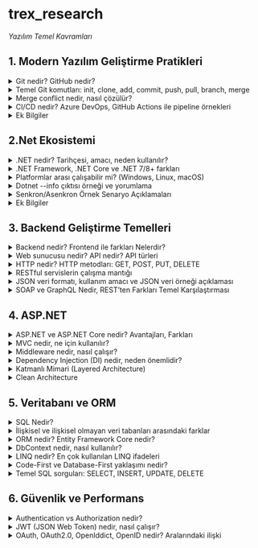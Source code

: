 # trex_research

  *Yazılım Temel Kavramları*


## 1. Modern Yazılım Geliştirme Pratikleri

<details>

<summary>Git nedir? GitHub nedir?</summary>

> Git nedir?

* Git, versiyon kontrol sistemidir.

* Yazılım projelerinde yapılan değişiklikleri kaydetmek, takip etmek ve gerektiğinde eski sürümlere dönebilmek için kullanılır.

* Tek kişi de kullanabilir ama özellikle ekip çalışmalarında çok faydalıdır.

* Bir nevi “projenin zaman makinesi” gibidir. Kodun hangi aşamalardan geçtiğini, kim ne değiştirdiğini görebilirsin.

#### Örneğin:
Bir dosyada değişiklik yaptığında Git bu değişiklikleri kaydeder. Daha sonra bu değişiklikleri “commit” adı verilen paketler halinde saklarsın. İstediğinde eski commitlere geri dönebilirsin.

> GitHub nedir?

* GitHub, Git ile yönetilen projeleri internette barındırmaya yarayan bir platformdur.

* Git’i kendi bilgisayarında kullanabilirsin, ama projeni başkalarıyla paylaşmak ya da ortak geliştirmek istediğinde GitHub devreye girer.

* GitHub sayesinde kodunu uzaktan yedekleyebilir, ekip arkadaşlarınla paylaşabilir, açık kaynak projelere katkı yapabilirsin.

* Ayrıca GitHub, Git’e ek olarak hata takip sistemi, proje yönetim araçları, wiki gibi ek özellikler sunar.

#### Özet:

* Git: Kodunun versiyonlarını yönetmeni sağlayan araç.

* GitHub: Git ile oluşturduğun projeleri paylaşabileceğin, işbirliği yapabileceğin çevrim içi platform. 

</details>


<details>

<summary>Temel Git komutları: init, clone, add, commit, push, pull, branch, merge</summary>


> Git İnit Nedir:

* Git komutlarından biridir klasörleri Git deposuna dönüştürmek için kullanılır

#### Örneğin:
Bir uygulama klasörü oluşturdun.Bu klasör şuan normal bir klasör.Bu klasörü Git ile takip etmek için GİT İNİT komutu çalıştırdın.Bu klasör artık GİT Deposu haline geldi


> Git Clone Nedir:

* Git Clone bir projeye sıfırdan başlamak yerine var olan bir projeyi geçmişiyle birlikte elinde olmasını sağlar.

#### Örneğin:
Arkadaşının GitHub´daki projesi ´´LogIn Ekranı Sistemi´´ olsun. Sen Git Clone kullandığında bu proje tamamen senin bilgisayarına kopyalanır. Dosyalar,projenin geçmişi de sana gelir. Bu proje artık senin bilgisayarında da bir GİT deposudur. Sende değişiklik yapıp GitHub´a geri gönderebilirsin.


> Git Add Nedir:

* Git’te bir değişikliği “staging area”ya eklemek için kullanılan komuttur. Git, dosyalardaki değişiklikleri doğrudan kaydetmez. Önce hangi değişiklikleri commit yapacağını belirtmek gerekir.

#### Örneğin:
Projene ´´notlar.txt´´ adında bir proje ekledin bu dosya üzerine birkaç satır yazı yazdın Git Add komutunu kullanarak Git’e “Bu dosyayı takip et ve sonraki commit’e ekle” demiş oluyorsun.


> Git Commit Nedir:

* Git Commit, proje gelişimini adım adım kaydeden,geçmişi kaydeden bir komuttur.

#### Örneğin:
Bir proje dosyası içinde ´´anasayfa.html´´ dosyasını oluşturdun ve içine bazı bilgilerde ekledin önce Git Add komutu ile bu projeyi takip listesine ekledin, ardından Git Commit komuuutunu kullandığında, bu değişiklik artık Git deposuna kalıcı olarak kaydedilmiş olur 

  
> Git Push Nedir:

* Git push, kendi bilgisayarında yaptığın Commitleri başkalarının da görebileceği merkezi bir depoya aktarma işlemidir. Genellikle bu merkezi depo GitHub, GitLab veya Bitbucket gibi platformlarda bulunur.

#### Örneğin:
Bilgisayarda Main, Develop, Admin-Panel gibi dallar var hepsini Git İnit deposuna göndermeni ve herkesin görmesini sağlıyor


> Git Pull Nedir:

*Başka bir depodaki Git Hub çalışmalarını kendi çalışma alanına çeken bir komuttur.

#### Örneğin:
Aynı projeyi yapan iki kullanıcı den biri projede bir değişiklik yaptı ve başka bir depoya gönderdi diğer kullanıcının şuan bu projesi güncel değil Git Pull yapıp diğer depodaki güncel kodları kendi kodlarıyla birleştirerek Git Pull yapmış oldu.


> Git Branch Nedir:

* Bir projenin ana hattından ayrılarak bağımsız bir geliştirme alanı açmanı sağlar.Böylece yeni özellikler ekleyebilir, hata düzeltebilir veya denemeler yapabilirsin.

#### Örneğin:
İki kullanıcıdan biri Admin-Panel de diğeri Kullanıcı-Profili dalında çalışıyor ikiside çalışmayı bitirince Main dalında birleştirerek Git Branch yaptılar.


> Git Merge Nedir:
Bir branch de yapılan değişikleri alıp başka branch´le birleştiren komuttur.

#### Örneğin:
Bir kullanıcı e-ticaret projesinde çalışıyor kullanıcı Arama-Fonksiyonu dalında bir arama özelliği geliştirdi önce kendi dalında tüm testleri yaptı, her şeyin düzgün çalıştığını emin oldu artık bu özelliğin tüm projeye eklenmesi gerekiyor Git Merge ile Arama-Fonksiyonu dalını main ile birleştirdi.: Artık ana dalda kullanıcılar ürün araması yapabilir, kullanıcının geliştirdiğin değişiklikler tüm ekip için kullanılabilir hale gelir.

</details>

<details>

<summary>Merge conflict nedir, nasıl çözülür?</summary>


Merge conflict, Git üzerinde çalışırken iki farklı dalda yapılan değişikliklerin aynı dosya veya aynı satır üzerinde çakışması durumunda ortaya çıkan bir durumdur. Git, hangi değişikliğin geçerli olduğunu otomatik olarak belirleyemediği için kullanıcı müdahalesi gerekir.
Bu çatışmayı çözmek için öncelikle Git’in işaretlediği çatışan dosyalar belirlenir ve açılarak hangi değişikliğin korunacağına karar verilir. Kullanıcı, gerekli düzenlemeleri yapar ve dosyaları kaydeder. Böylece çatışma giderilmiş olur ve dallar sorunsuz bir şekilde birleştirilebilir.
Özetle, merge conflict bir “karar gerektiren çakışma”dır ve çözümü, hangi değişikliğin geçerli olacağına manuel olarak karar verip düzenleme yapmaktır.

</details>

<details>

<summary>CI/CD nedir? Azure DevOps, GitHub Actions ile pipeline örnekleri</summary>


> CI/CD NEDİR:


CI/CD, yazılımın geliştirilmesinden test edilmesine, dağıtılmasına ve izlenmesine kadar tüm süreci otomatikleştirerek hızlı, güvenli ve sürekli güncel bir geliştirme ortamı sağlar. Unit test, otomatik build, deployment ve monitoring gibi kavramlarla birlikte modern yazılım geliştirme süreçlerinin temelini oluşturur.

CI (Continuous Integration – Sürekli Entegrasyon): Geliştiriciler kodlarını sık sık ortak bir depoya gönderir. Her değişiklik otomatik olarak derlenir ve test edilir. Böylece hatalar erken fark edilir, kod tabanı tutarlı kalır ve ekip içinde entegrasyon sorunları minimize edilir.

CD (Continuous Delivery / Continuous Deployment – Sürekli Teslim / Dağıtım): Kodun testlerden geçtikten sonra üretim veya test ortamına otomatik olarak taşınmasıdır. Continuous Delivery’de canlıya geçiş genellikle manuel onay gerektirirken, Continuous Deployment tamamen otomatik olarak kodu canlıya çıkarır.


> Azure DevOps Pipeline Örneği

#### Trigger (Tetikleme):

* Geliştirici main veya develop dalına kod gönderir.

* Azure DevOps pipeline otomatik olarak tetiklenir.

#### Build (Derleme):

* Web uygulaması derlenir, gerekli paketler yüklenir.

* Backend servisleri derlenir ve bağımlılıklar kontrol edilir.

* Derleme sırasında oluşan hatalar hemen ekibe bildirilir.

#### Test (Otomatik Testler):

* Unit testler çalıştırılır: Her bir fonksiyon ve modülün beklenen şekilde çalıştığı kontrol edilir.

* Integration testler çalıştırılır: Web uygulaması ile backend servisleri arasında veri akışı ve API çağrıları test edilir.

* Testlerde bir hata bulunursa pipeline durur ve hata detayları ekibe bildirilir.

#### Deploy (Dağıtım):

* Testler başarılı ise uygulama staging ortamına deploy edilir.

* Staging ortamında manuel test veya kullanıcı kabul testleri yapılabilir.

* Gerektiğinde pipeline, production ortamına deploy için onay adımı ekler.

#### Feedback ve Monitoring:

* Pipeline tamamlandığında ekibe bildirim gönderilir (e-posta veya Slack).

* Uygulamanın logları ve performans verileri izlenir.

* Olası hatalar veya performans sorunları bir sonraki geliştirme döngüsüne aktarılır.

Bu sayede ekibin kodu her zaman güncel, hatasız ve güvenli bir ortamda çalışır durumda olur.


> GitHub Actions Pipeline Örneği

 Pipeline Açıklaması

- **Trigger:** Pipeline, `main` branch’ine yapılan her push veya pull request’te çalışır.  
- **Ortam:** GitHub, pipeline’ı `ubuntu-latest` üzerinde çalıştırır.  
- **Adımlar:**  
  1 . Kod repository’den çekilir.  
  2. Node.js ortamı kurulur.  
  3. Bağımlılıklar yüklenir.  
  4. Testler çalıştırılır.  
  5. Build işlemi yapılır.
  
> GitHub Actions Pipeline Örneği

Bu doküman, basit bir Node.js projesi için GitHub Actions pipeline (workflow) örneğini anlatır.  


```yaml
jobs:
  build-and-test:
    runs-on: ubuntu-latest
    steps:
      - name: Checkout code
        uses: actions/checkout@v3

      - name: Setup Node.js
        uses: actions/setup-node@v3
        with:
          node-version: '18'

      - name: Install dependencies
        run: npm install

      - name: Run tests
        run: npm test
```

 Ortak Özellikleri:
* Her iki pipeline da kodun otomatik olarak test edilmesini ve dağıtılmasını sağlar.

* Hatalar erken tespit edilir, düzeltmek kolaylaşır.

* Kod her zaman güncel, ekip hızlı ve güvenli bir şekilde çalışabilir.

* Build, test ve deploy adımları ardışık veya paralel olarak çalıştırılabilir.

* CI/CD süreçleri sayesinde manuel müdahale minimuma iner, hata olasılığı düşer.

</details>

<details>

<summary>Ek Bilgiler</summary>

> Software Development Life Cycle (SDLC)

##### 1. Planlama (Planning):

* Proje amaçlarının belirlenmesi

##### 2. Analiz (Requirement Analysis):

* Kullanıcı ihtiyaçlarının toplanması

##### 3. Tasarım (Design):

* Sistem mimarisi oluşturulur

##### 4. Geliştirme (Implementation / Development):

* Kodlama süreci başlar

##### 5. Test (Testing):

* Yazılım hatalarının bulunması ve düzeltilmesi

##### 6. Dağıtım (Deployment):

* Yazılım canlı ortama aktarılır

##### 7. Bakım (Maintenance):

* Yazılımın güncellenmesi

> SDLC Avantajları

* Geliştirme sürecine düzen getirir.

* Kaynak ve zaman yönetimini kolaylaştırır.

* Hataları erken aşamada yakalamayı sağlar.

* Yazılımın kalitesini artırır.

* Kullanıcı ihtiyaçlarına uygun yazılım geliştirilmesine yardımcı olur.


> Yazılım geliştirme sürecinin aşamaları (Planlama, analiz, geliştirme, test, dağıtım, bakım)

#### Yazılım geliştirme sürecinin aşamaları:

Planlama:
* Projenin kapsamı ve hedefleri belirlenir.
 ↓
 
Analiz:
* Kullanıcı ihtiyaçları ve gereksinimler toplanır.
 ↓

Geliştirme:
* Belirlenen tasarıma uygun şekilde kodlama yapılır.
 ↓

Test:
* Belirlenen tasarıma uygun şekilde kodlama yapılır.
 ↓

 Bakım:
* Yazılım canlı ortama aktarılır.
 ↓

 Dağıtım:  
* Hatalar düzeltilir ve iyileştirmeler yapılır.


> Agile/Scrum/Kanban metodolojileri

* Agile → Felsefe (çevik yaklaşım)

* Scrum → Agile’ın çerçevesi (Sprint’lerle yönetim)

* Kanban → Görselleştirme ve sürekli akış yöntem

</details>

## 2.Net Ekosistemi

<details>

<summary>.NET nedir? Tarihçesi, amacı, neden kullanılır?</summary>



> .Net Nedir:
.NET, program çalıştırmak için bir çalışma zamanı ortamıdır.

Normal derlenmiş programlama dillerinde, kod yazarsın ve derleyici kodunu CPU'nun çalıştırdığı makine koduna çevirir. Makine kodu, bellekte veri taşıma ve aritmetik işlemler yapma gibi bir dizi talimat listesidir.

Yani bir sürü özel donanım makinesi için kod derlemek yerine, sanal bir makineye (VM) kod derleyebilirsiniz. Sanal makine bir CPU gibi davranır, ama her yerde aynı olan bir CPU. VM, farklı donanımlar ve işletim sistemleri arasındaki farkları gizler, böylece derleyicinizin sadece tek bir program oluşturması gerekir.

Bu "bir kere derle, her yerde çalıştır" davranışına ek olarak, .NET gibi sanal makineler başka bir sürü özellik de sunar: otomatik bellek yönetimi, güvenlik, sınır kontrolü, vb. Yani tek bir derlemeyle daha fazla platformu desteklemekle kalmazsınız, aynı zamanda bazı problemler VM tarafından zaten "çözüldüğü" için geliştirme de daha kolay olabilir ve bu çözümleri elde etmek için özel bir şey yapmanız gerekmez.

Derleyicisi .NET IL'ye derlenen bir dilde yazılım yazarak .NET'i kullanabilirsiniz: C#, VB.NET, F# ve bir avuç küçük dil ve dil portu bunu yapar.

> .Net Tarihçesi:

.NET framework'ün ilk beta sürümleri 2000'lerin sonlarında yayınlandı ve 13 Şubat 2002'de ilk sürüm olan . NET 1.0 yayınlandı. Temel özelliği CLR'ydi ve web uygulamalarının nesne yönelimli geliştirilmesini destekliyordu.

> .Net Amacı:

.NET, birçok uygulama türü oluşturmaya yönelik ücretsiz, platformlar arası bir açık kaynak geliştirici platformu. Birden çok dilde yazılmış programları çalıştırabilir, en popüler olan C#. birçokyüksek ölçekli uygulama tarafından üretimde kullanılan yüksek performanslı çalışma zamanına dayanır.

> .Net Neden Kullanılır:

.NET yazılım geliştirmede daha kararlı, etkin ve performansı yüksek sistemlerin oluşturulmasında kullanılmaktadır.
</details>


<details>

<summary>.NET Framework, .NET Core ve .NET 7/8+ farkları</summary>


| **Kriter**              | **.NET Framework**                                                    | **.NET Core**                                                            | **.NET 5/6/7/8+ (Güncel .NET)**                                                               |
| ----------------------- | --------------------------------------------------------------------- | ------------------------------------------------------------------------ | --------------------------------------------------------------------------------------------- |
| **Çıkış Yılı**          | 2002 – Microsoft’un ilk geliştirme platformu                          | 2016 – Daha modern ve açık kaynak olarak çıktı                           | 2020’den itibaren, Framework ve Core birleşerek tek çatı altında toplandı                     |
| **Platform Desteği**    | Sadece **Windows** üzerinde çalışır                                   | **Cross-platform**: Windows, Linux, macOS                                | **Tam cross-platform**: Windows, Linux, macOS + Mobil (Android/iOS), Bulut, IoT               |
| **Kaynak Yapısı**       | Kapalı kaynak (bazı kısımlar sonradan açıldı)                         | Tamamen **açık kaynak**                                                  | **Açık kaynak** ve topluluk katkısına açık                                                    |
| **Performans**          | Orta seviyede, eski teknolojiye dayalı                                | Yüksek performanslı, özellikle web ve bulut uygulamalarında              | En yüksek performans – sürekli iyileştirmeler (ör. .NET 7/8 ile %30-40 performans artışı)     |
| **Destek Durumu**       | Yeni geliştirme yok, sadece güvenlik yamaları                         | 3.1 sürümü ile birlikte desteği sona erdi                                | Aktif olarak geliştiriliyor; LTS (uzun süreli) ve STS (kısa süreli) sürümlerle düzenli destek |
| **Kullanım Alanı**      | Eski kurumsal Windows uygulamaları (WinForms, WPF, ASP.NET Web Forms) | Web, bulut, konsol uygulamaları, sınırlı mobil desteği (Xamarin ayrıydı) | Web, mobil (.NET MAUI), masaüstü, oyun (Unity), IoT, bulut – çok yönlü ekosistem              |
| **Mobil Desteği**       | Yok                                                                   | Xamarin ile ayrı bir çözüm kullanılır                                    | Doğrudan **.NET MAUI** ile destek (tek kod tabanı → Android, iOS, Windows, macOS)             |
| **Gelecek Perspektifi** | Yavaş yavaş terk ediliyor; yeni projeler için önerilmiyor             | Geçiş teknolojisi olarak görevini tamamladı                              | Microsoft’un gelecekteki ana geliştirme platformu                                             |


* .NET Framework → Eski, Windows’a bağlı, artık sadece bakımda.

* .NET Core → Modernleşme adımı, açık kaynak, cross-platform, ama artık geliştirilmiyor.

* .NET 5/6/7/8+ → Geleceğin yolu, tek çatı, cross-platform, açık kaynak, mobil + bulut + IoT desteğiyle en güçlü sürüm.

</details>

<details>

<summary>Platformlar arası çalışabilir mi? (Windows, Linux, macOS)</summary>

* .NET Framework yalnızca Windows üzerinde çalışır.

* .NET Core ve .NET 5/6/7/8+ ise platformlar arası çalışabilir ve modern uygulama geliştirme için uygundur.
</details>

<details>

<summary>Dotnet --info çıktısı örneği ve yorumlama</summary>

> Dotnet --info Yorumlaması
#### SDK (Software Development Kit)

* Version: 8.0.100 → Kurulu SDK sürümü, yani bu sürümle projeler geliştirebilirsiniz.

* Commit → SDK’nın derleme kodu, genellikle hata ayıklama ve destek için önemlidir.

#### Runtime Environment (Çalışma Ortamı)

* OS Name ve OS Version → İşletim sistemi bilgisi.

* RID (Runtime Identifier) → Hedef platform bilgisi (win10-x64 → 64 bit Windows 10).

* Base Path → SDK’nın kurulu olduğu dizin.

#### Host

* .NET çalıştırıcısının sürümü, genellikle destek ve uyumluluk kontrolü için kullanılır.

#### .NET SDKs installed

* Bilgisayarda yüklü olan tüm SDK sürümlerini gösterir.

* Örnekte hem 6.0 hem de 8.0 SDK’sı yüklü.

#### .NET runtimes installed

* Çalıştırılabilir .NET sürümlerini listeler.

* Örnekte hem 6.0 hem 8.0 runtime var, yani bu sürümlerde geliştirilmiş uygulamalar çalıştırılabilir.

#### .NET workloads installed

* Ek yüklemeler veya özel çalışma setleri (örn. MAUI, Blazor) yüklüyse burada listelenir.

> Dotnet --info Örneği
```yaml
.NET SDK (reflecting any global.json):
 Version:   8.0.100
 Commit:    abcdef1234

Runtime Environment:
 OS Name:     Windows
 OS Version:  10.0.22621
 OS Platform: Windows
 RID:         win10-x64
 Base Path:   C:\Program Files\dotnet\sdk\8.0.100\

Host (useful for support):
  Version: 8.0.0
  Commit:  12345abcde

.NET SDKs installed:
  6.0.414 [C:\Program Files\dotnet\sdk]
  8.0.100 [C:\Program Files\dotnet\sdk]

.NET runtimes installed:
  Microsoft.NETCore.App 6.0.21 [C:\Program Files\dotnet\shared\Microsoft.NETCore.App]
  Microsoft.NETCore.App 8.0.0 [C:\Program Files\dotnet\shared\Microsoft.NETCore.App]

.NET workloads installed:
  maui
```
</details>

<details>

<summary>Senkron/Asenkron Örnek Senaryo Açıklamaları</summary>

>Senkron Nasıl Programlanır
* Senkron programlama, işlemlerin ardışık ve sırayla gerçekleştiği bir yöntemdir. Yani bir işlem tamamlanmadan bir sonraki işleme geçilemez. Bu yaklaşım, kodun okunmasını ve anlaşılmasını kolaylaştırır. Ancak uzun süren işlemler, programın diğer bölümlerinin çalışmasını engeller ve kullanıcı beklemek zorunda kalır.
> Senkron Nedir
* Senkron, yazılım ve bilgisayar bilimlerinde, işlemlerin ardışık ve sırayla gerçekleştiği bir çalışma şeklidir. Yani bir işlem tamamlanmadan bir sonraki işleme geçilmez. Her adım bir öncekinin bitmesini bekler. Bu yaklaşım, özellikle basit ve küçük ölçekli işlemlerde anlaşılması ve uygulanması kolaydır.

> Senkron Örneği

```yaml
// Senkron örnek
string rapor = RaporOlustur();  // Bu işlem tamamlanana kadar beklenir
Console.WriteLine(rapor);       // Rapor hazır olduğunda ekrana yazdırılır
```
> Asenkron Nasıl Programlanır
Asenkron programlama ise işlemlerin arka planda yürütülebildiği ve programın diğer işlemleri beklemeden devam edebildiği bir yöntemdir. Bu sayede uzun süren işlemler ana akışı bloke etmez ve kullanıcı başka işler yapabilir. Modern web, mobil ve bulut uygulamalarında performans ve kullanıcı deneyimi açısından çok önemlidir.
> Asenkron Nedir
* Asenkron işlem, bir işlemin tamamlanmasını beklemeden başka işlemlere devam edilebildiği çalışma şeklidir. Yani bir işlem arka planda yürürken program veya kullanıcı başka işlerle meşgul olabilir. Modern yazılım geliştirmede, özellikle web, mobil ve bulut uygulamalarında performans ve kullanıcı deneyimi açısından sık kullanılır.

> Asenkron Örneği
```yaml
// Asenkron örnek
async Task<string> RaporOlusturAsync()
{
    await Task.Delay(5000); // 5 saniye süren rapor oluşturma simülasyonu
    return "Rapor hazır!";
}

async Task MainAsync()
{
    Task<string> raporTask = RaporOlusturAsync();
    Console.WriteLine("Kullanıcı başka işlemler yapabilir...");
    string rapor = await raporTask;
    Console.WriteLine(rapor); // Rapor tamamlandığında yazdırılır
}

```
Senkron/Asenkron Örnek Senaryo Tablosu
| **Kriter**             | **Senkron Programlama**                                   | **Asenkron Programlama**                                                  |
| ---------------------- | --------------------------------------------------------- | ------------------------------------------------------------------------- |
| **İşlem Sırası**       | İşlemler ardışık yürütülür, her adım bir öncekini bekler. | İşlemler arka planda yürüyebilir, bekleme zorunlu değildir.               |
| **Bekleme Durumu**     | Uzun süren işlemler programı bloke eder.                  | Uzun süren işlemler arka planda devam eder, program çalışmaya devam eder. |
| **Kod Yapısı**         | Daha basit ve anlaşılırdır.                               | Daha karmaşıktır; async/await, Task vb. yapılar gerekir.                  |
| **Performans**         | Uzun işlemlerde düşük performans gösterebilir.            | Kaynaklar daha verimli kullanılır, performans yüksektir.                  |
| **Kullanıcı Deneyimi** | Kullanıcı beklemek zorundadır.                            | Kullanıcı beklemeden uygulamayı kullanmaya devam edebilir.                |
| **Kullanım Alanı**     | Küçük ve basit uygulamalar için uygundur.                 | Modern web, mobil ve bulut tabanlı uygulamalar için idealdir.             |


</details>

<details>

<summary>Ek Bilgiler</summary>

> arrow function (=>) ifadesinin C#’taki yeri

C# dilinde => ifadesi, yani lambda operatörü, hem lambda ifadeleri hem de expression-bodied üyeler için kullanılan modern bir sözdizimidir. Lambda ifadelerinde parametrelerle gövdeyi ayırır ve anonim fonksiyonların kısa bir şekilde yazılmasını sağlar; bu yapı özellikle LINQ sorgularında ve koleksiyon işlemlerinde yaygın olarak tercih edilir. Expression-bodied üyelerde ise metotlar veya property’ler tek satırda tanımlanabilir, böylece kod daha okunabilir ve sade hale gelir. Bu özellikler sayesinde =>, C#’ta fonksiyonel programlama yaklaşımını destekleyen ve geliştiricilere daha temiz bir yazım tarzı sunan önemli bir araçtır.
### Async, Await, Task, ConfigureAwait gibi anahtar kavramlar

* async → Bir metodu asenkron hale getirir, içinde await kullanılabilir.

* await → Asenkron işlemi bekler, akışı bloke etmeden devam eder.

* Task → Asenkron işlemleri temsil eder (Task değer döndürmez, Task<T> döndürür).

* ConfigureAwait → İşlem sonrası hangi bağlamda (UI thread, başka thread) devam edileceğini belirler.
</details>

## 3. Backend Geliştirme Temelleri
<details>
<summary>Backend nedir? Frontend ile farkları Nelerdir?</summary>
  
> Backend Nedir
Backend, bir yazılım veya uygulamanın arka planda çalışan kısmıdır. Kullanıcıların doğrudan görmediği, ancak uygulamanın çalışması için gerekli olan iş mantığı, veri işleme ve veri tabanı iletişimi gibi süreçleri yönetir.

* Kullanıcıdan gelen talepleri alır, işler ve gerekli sonuçları döndürür.

* Veritabanı, sunucu, API ve iş kuralları genellikle backend tarafında bulunur.

* Java, C#, Python, PHP, Node.js gibi teknolojilerle geliştirilir.

* Güvenlik, performans, verilerin doğru işlenmesi ve saklanması backend’in sorumluluğundadır.
> Fronted İle Farkları

Frontend, kullanıcıya görünen ve etkileşim sağlanan kısmı; backend ise arka planda veriyi işleyen ve uygulamanın mantığını yöneten kısmıdır.

* Frontend, uygulamanın “görünür yüzüdür” ve kullanıcı ile etkileşim sağlar.

* Backend, uygulamanın “motorudur”, veriyi işler ve iş kurallarını uygular.
 
 </details>
 
<details>

<summary>Web sunucusu nedir? API nedir? API türleri</summary>   

 

> Web sunucusu nedir?

#### Web sunucusu, internet üzerinden gelen istekleri (request) alan ve yanıt (response) döndüren bir yazılım veya sistemdir.

* Kullanıcı tarayıcısı bir web sitesine erişmek istediğinde, bu istek web sunucusuna gider.

* Web sunucusu, ilgili dosyaları veya verileri işleyip tarayıcıya gönderir.

* HTML, CSS, JavaScript dosyaları veya API yanıtları sunucudan gönderilebilir.

* Popüler web sunucuları: Apache, Nginx, Microsoft IIS.


> API Nedir?
#### API (Application Programming Interface), farklı yazılım uygulamalarının birbirleriyle iletişim kurmasını sağlayan arayüzdür.

* API, bir uygulamanın sunduğu işlevleri veya verileri diğer uygulamaların kullanabilmesini sağlar.

* Web API’leri genellikle HTTP protokolü üzerinden çalışır ve JSON veya XML formatında veri alışverişi yapar.

* Örnek: Bir hava durumu uygulaması, bir hava durumu servisinin API’si üzerinden güncel verileri alır.

* API, kullanıcıya doğrudan görünmez, ancak uygulamaların arka planda sorunsuz çalışmasını sağlar.


> API Türleri Nelerdir?
#### API (Application Programming Interface), farklı yazılım uygulamalarının birbirleriyle iletişim kurmasını sağlayan arayüzdür.

* API, bir uygulamanın sunduğu işlevleri veya verileri diğer uygulamaların kullanabilmesini sağlar.

* Web API’leri genellikle HTTP protokolü üzerinden çalışır ve JSON veya XML formatında veri alışverişi yapar.

* Örnek: Bir hava durumu uygulaması, bir hava durumu servisinin API’si üzerinden güncel verileri alır.

* API, kullanıcıya doğrudan görünmez, ancak uygulamaların arka planda sorunsuz çalışmasını sağlar.

</details>


<details>

<summary>HTTP nedir? HTTP metodları: GET, POST, PUT, DELETE</summary>

> HTTP Nedir?

#### HTTP (HyperText Transfer Protocol), web üzerinde veri alışverişi için kullanılan bir iletişim protokolüdür.

* Tarayıcı ile web sunucusu arasında istek (request) ve yanıt (response) mekanizmasını sağlar.

* Web sayfaları, API verileri veya dosya transferleri HTTP üzerinden gerçekleşir.

* Örnek: Tarayıcıda bir web sitesine girdiğinizde, tarayıcı HTTP isteği gönderir; sunucu ise sayfanın HTML, CSS ve JavaScript dosyalarını HTTP yanıtı olarak döner.

* Güvenli versiyonu HTTPS (HTTP Secure) olarak adlandırılır ve verileri şifreleyerek iletir.

> HTTP Metodları

#### Get:
* Sunucudan veri istemek için kullanılır.

* Veri üzerinde değişiklik yapmaz, sadece bilgi alır.
#### Örnek:
* Tarayıcıda bir web sitesine girmek → sunucudan HTML sayfası almak.

```yml
GET https://api.example.com/kullanicilar

```

#### Post:
* Sunucuya yeni veri eklemek için kullanılır.

* Genellikle form gönderimlerinde veya veri oluştururken kullanılır.
#### Örnek:

* Yeni kullanıcı eklemek:
```nginx
POST https://api.example.com/kullanicilar
Body: { "isim": "Ahmet", "yas": 25 }
```

#### Put:
* Sunucudaki var olan veriyi güncellemek için kullanılır.

* Genellikle tüm veri kaydı değiştirilir.
#### Örnek:
* Kullanıcının adını güncellemek:

```yml
PUT https://api.example.com/kullanicilar/1
Body: { "isim": "Ahmet", "yas": 25 }
```

#### Delete:
* Sunucudaki bir veriyi silmek için kullanılır.
#### Örnek:
* Kullanıcıyı silmek:
```yml
DELETE https://api.example.com/kullanicilar/1
```
</details>
 
<details>

<summary>RESTful servislerin çalışma mantığı</summary>

* RESTful servislerin çalışma mantığı, kaynaklara (örneğin kullanıcı veya ürün) URL üzerinden ulaşmak ve bu kaynaklar üzerinde işlem yapmak için HTTP metodlarını kullanmaya dayanır.Her istek bağımsızdır (stateless), yani sunucu önceki isteği hatırlamaz. Veriler genellikle JSON formatında gidip gelir. Böylece sistem hem basit hem de farklı uygulamalar tarafından kolayca kullanılabilir.

</details>
<details>

<summary>JSON veri formatı, kullanım amacı ve JSON veri örneği açıklaması </summary>

> JSON Veri Formatı 

JSON, verileri anahtar–değer (key–value) çiftleri halinde saklayan hafif bir veri formatıdır. Veriler süslü parantez { } içinde tutulur, anahtarlar her zaman çift tırnak " " içinde yazılır. Değerler ise sayı, metin, true/false, null, liste veya başka bir nesne olabilir.

> JSON Kullanım Amacı

* Sunucu ile istemci arasında veri alışverişi yapmak (API’lerde veri transferi).

* Yapılandırılmış bilgileri dosya halinde saklamak (konfigürasyon, ayarlar).

* Farklı platformlar ve programlama dilleri arasında uyum sağlamak.

* İnsanlar tarafından okunabilir ve bilgisayarlar tarafından kolay işlenebilir olmak.

* Hafif yapısı sayesinde ağ üzerinden hızlı veri taşımak ve performansı artırmak.

* Gerçek zamanlı uygulamalarda veri iletimini kolaylaştırmak (chat uygulamaları, canlı bildirimler).

* Verilerin organize ve hiyerarşik şekilde saklanmasını sağlamak.

* Web servisleri ve mobil uygulamalar arasında standart bir veri formatı oluşturmak.

* Büyük veri ve bulut uygulamalarında veri paylaşımını basitleştirmek.

> JSON Veri Örneği 

```yml
{
  "id": 003,
  "name": "Adil",
  "email": "adill@example.com",
  "age": 91,
  "isActive": true,
  "roles": ["user", "admin"],
  "address": {
    "street": "  Yenibosna 85",
    "city": "İstanbul",
    "zip": "34000"
  }
}
```
</details>


<details>

<summary>SOAP ve GraphQL Nedir, REST’ten Farkları Temel Karşılaştırması</summary>

> SOAP ve GraphQL Nedir?

SOAP (Simple Object Access Protocol):
XML tabanlı bir web servis protokolüdür. Katı standartları vardır ve özellikle kurumsal, finansal veya güvenlik gerektiren sistemlerde kullanılır. Mesajlar XML ile paketlenir ve HTTP, SMTP gibi protokoller üzerinden iletilir.

GraphQL:
Facebook tarafından geliştirilen bir API sorgulama dilidir. İstemciye sadece ihtiyaç duyduğu veriyi aldırır ve tek bir endpoint üzerinden birden fazla kaynağa erişim sağlar. REST’in “çok endpoint ve fazla veri alma” sorununu çözer.

> REST İle Farkları (Tablo)

| Özellik             | REST                          | SOAP                                  | GraphQL                                   |
| ------------------- | ----------------------------- | ------------------------------------- | ----------------------------------------- |
| **Veri Formatı**    | JSON, XML (çoğunlukla JSON)   | XML                                   | JSON                                      |
| **Endpoint Yapısı** | Her kaynak için ayrı endpoint | Tek veya birden fazla                 | Genellikle tek endpoint                   |
| **Esneklik**        | Orta; sabit veri              | Düşük; katı standartlar               | Yüksek; istemci ihtiyacına göre veri alır |
| **Güvenlik**        | HTTPS                         | WS-Security gibi gelişmiş protokoller | HTTPS veya token tabanlı                  |
| **Kullanım Alanı**  | Web ve mobil uygulamalar      | Kurumsal, finans, büyük sistemler     | Modern API’ler, esnek veri sorgulamaları  |
| **Veri Alma Şekli** | Sabit endpoint veri yapısı    | Katı mesaj yapısı                     | Sorgu ile sadece gerekli veri çekilir     |
| **Veri Güncelleme** | GET, POST, PUT, PATCH, DELETE | Operasyonlar (RPC tarzı)              | Mutation ile yapılır                      |

> REST vs SOAP vs GraphQL temel karşılaştırması

* REST basitliğiyle öne çıkar ama bazen gereksiz veri döndürür.

* SOAP güvenlik ve standart bakımından güçlüdür fakat ağırdır.

* GraphQL esneklik sağlar, istemci tam olarak ihtiyacı kadar veri alır ama öğrenmesi REST’e göre daha zordur.
</details>

## 4. ASP.NET

<details>
<summary>ASP.NET ve ASP.NET Core nedir? Avantajları, Farkları</summary>

> ASP.NET Nedir:

ASP.NET, Microsoft’un geliştirdiği bir web geliştirme platformudur. Amacı, yalnızca statik sayfalar yerine, dinamik, kullanıcıyla etkileşimli ve veritabanı bağlantılı web siteleri oluşturmayı sağlamaktır.
Bu teknoloji .NET çatısı altında çalışır, yani genellikle C# diliyle kodlanır. Kullanıcı bir sayfa istediğinde ASP.NET, sunucu tarafında kodu çalıştırır, veritabanıyla iletişim kurar, gerekli hesaplamaları yapar ve tarayıcıya son haliyle HTML, CSS, JavaScript gönderir. Böylece kullanıcı, kişiye özel ve dinamik içerik görmüş olur.

> ASP.NET Core Nedir:

ASP.NET Core, Microsoft’un geliştirdiği, ASP.NET’in modern ve gelişmiş sürümüdür. Klasik ASP.NET yalnızca Windows üzerinde çalışırken, ASP.NET Core Windows, Linux ve macOS’ta çalışabilir. Ayrıca daha hafif, hızlı ve esnek olacak şekilde tasarlanmıştır.
Bu teknoloji ile hem dinamik web siteleri hem de API servisleri geliştirilebilir. Modüler yapısı sayesinde sadece ihtiyaç duyulan bileşenler projeye eklenir, bu da performansı artırır. Genellikle C# dili ile kullanılır ve bulut tabanlı uygulamalar için de oldukça uygundur.
Kısacası: ASP.NET Core, günümüzde web uygulamaları geliştirmek için kullanılan, platform bağımsız, açık kaynaklı ve yüksek performanslı Microsoft teknolojisidir.

> Avantajları:
* Platform her işletim sisteminde kullanabilir Win, MacOS, Linux

* Yüksek performanslıdır daha az yer kaplayan  ve hızlı bir yapıya sahiptir.

* Modülerdir sadece ihtiyaç duyulan bileşenler eklenir, gereksiz yük yoktur.

* Bulut uyumludur özellikle Azure gibi bulut servisleriyle sorunsuz çalışır.

* Güvenlidir kimlik doğrulama, yetkilendirme ve veri koruma için güçlü araçlar sunar.

* Modern geliştirme desteği vardır RESTful API, gRPC, SignalR gibi teknolojilerle uyumludur.

* Açık kaynaklıdır Topluluk katkısı vardır ve sürekli gelişmektedir.

* Sürekli güncellenir Microsoft tarafından aktif olarak desteklenir.
> Farkları:
* ASP.NET yalnızca Windows üzerinde çalışır, ASP.NET Core ise Windows, Linux ve macOS üzerinde çalışabilir.

* ASP.NET kapalı kaynaklıdır, ASP.NET Core açık kaynaklıdır.

* ASP.NET daha ağır bir yapıya sahiptir, ASP.NET Core daha hafif ve yüksek performanslıdır.

* ASP.NET’te yapı monolitiktir, ASP.NET Core ise modülerdir; sadece gerekli bileşenler eklenebilir.

* ASP.NET bulut için optimize edilmemiştir, ASP.NET Core bulut tabanlı uygulamalara uygundur.

* ASP.NET eski Web Forms ve MVC modellerine dayanır, ASP.NET Core modern yaklaşımları (MVC, Razor Pages, minimal API vb.) destekler.

* ASP.NET geliştirmesi büyük ölçüde durmuş durumdadır, ASP.NET Core ise aktif olarak güncellenmeye devam etmektedir.
</details>

<details>

<summary>MVC nedir, ne için kullanılır?</summary>

> MVC Nedir:

MVC, Yazılım Mühendisliği’nde önemli bir yere sahip architectural patterns (yazılım mimari desenleri)’ın bir parçasıdır. Model, View ve Controller kelimelerinin baş harflerinden oluşan MVC (Model-View-Controller), 1979 yılında Tygve Reeskaug tarafından oluşturulmuş ve yazılım gelişmede bir çok projede kullanılmıştır. Son dönemlerde Microsoft’un MVC desenini Asp.Net teknolojisi ile birleştirmesi ile popülaritesi daha da artmıştır.

> MVC Ne İçin Kullanılır

MVC projeleri daha düzenli, esnek ve yönetilebilir yapmak için kullanılır. 

* Kod düzeni sağlar uygulamayı 3 katmana ayırır (Model, View, Controller).

* Bakımı kolaylaştırır görünüm, iş mantığı ve veri birbirinden bağımsızdır.

* Takım çalışmasını kolaylaştırır frontend ve backend geliştiriciler ayrı katmanlarda çalışabilir.

* Yeniden kullanılabilirlik sağlar aynı Model veya iş mantığı başka projelerde de kullanılabilir.

* Test edilebilirliği artırır katmanlar ayrı olduğu için daha kolay test yapılır.

* Sürdürülebilirlik sağlar büyük ve uzun vadeli projelerde düzeni korur.
 
 </details>
 
<details>
 
<summary>Middleware nedir, nasıl çalışır?</summary>

> Middleware Nedir:

Middleware, yazılım dünyasında özellikle web uygulamaları ve frameworkler (ör. ASP.NET, Django, Express.js) içinde sıkça kullanılan bir kavramdır.

#### Örneğin:
```yml
// Basit bir middleware
function logger(req, res, next) {
  console.log(`İstek: ${req.method} ${req.url}`);
  next(); // bir sonraki middleware'e veya route'a geç
}

app.use(logger);
```

> Middleware Nasıl Çalışır:

* Kullanıcı istek gönderir bir URL çağrılır.

* İstek sunucuya ulaşmadan önce middleware zincirine girer.

* Her middleware:

  * Gelen isteği inceleyebilir.

  * İsteği değiştirebilir.

  * Yanıtı durdurabilir.

  * Veya bir sonrakine iletebilir (next() fonksiyonu ile).

* Sonunda istek asıl hedefe (controller/route) ulaşır.

* Yanıt oluşturulduktan sonra middleware zincirinden geri dönebilir.

#### Örneğin:
```yml
// 1. Middleware
function logger(req, res, next) {
  console.log("İstek alındı:", req.method, req.url);
  next(); // devam et
}

// 2. Middleware
function auth(req, res, next) {
  if (!req.headers.authorization) {
    return res.status(401).send("Yetkisiz!");
  }
  next(); // devam et
}

app.use(logger);
app.use(auth);

app.get("/", (req, res) => {
  res.send("Hoş geldin!");
});


  ```

> Startup.cs, Program.cs içindeki middleware sıralamasının açıklaması

ASP.NET Core’da middleware sıralaması, uygulamaya gelen isteğin hangi sırada işleneceğini belirler. İstek önce tanımlanan ilk middleware’den geçer ve sırasıyla diğerlerine aktarılır. Yanıt da ters yönde geri döner. Bu yüzden sıralama çok önemlidir.
Örneğin UseExceptionHandler en başta olmalıdır çünkü daha sonra çalışan herhangi bir middleware hata üretirse bu hatayı yakalayabilsin. UseHttpsRedirection erken çalışır çünkü gelen tüm isteklerin güvenli bağlantıya yönlendirilmesi gerekir. UseStaticFiles, routing’den önce çalışır çünkü aksi takdirde CSS, JS gibi dosyalar route gibi algılanabilir. UseRouting ile istek hangi controller ve action’a gidecekse belirlenir. Daha sonra UseAuthentication devreye girerek kullanıcının kimliği doğrulanır. Ardından UseAuthorization çalışarak doğrulanmış kullanıcının yetkili olup olmadığı kontrol edilir. En sonda ise UseEndpoints veya MapControllerRoute bulunur; bu da isteği gerçek endpoint’e yönlendirir ve yanıt üretir.

> Middleware sıralaması:

 ```yml

Request  → Middleware1 → Middleware2 → Middleware3 → Endpoint
Response ← Middleware1 ← Middleware2 ← Middleware3 ← Endpoint
 ```
</details>

<details>

<summary>Dependency Injection (DI) nedir, neden önemlidir?</summary>

> Dependency Injection DI Nedir:

Dependency Injection DI, yazılım geliştirmede bir sınıfın ihtiyaç duyduğu başka nesneleri veya hizmetleri kendisi yaratmak veya yönetmek yerine, bu bağımlılıkların dışarıdan sağlanması prensibine dayanan bir tasarım yöntemidir.


> Dependency Injection Neden Önemlidir:

Yazılım geliştirmede sınıfların birbirine sıkı sıkıya bağlı olması işleri zorlaştırır. DI sayesinde bu bağımlılıklar gevşetilir ve kod daha esnek hale gelir.

Önemli olmasının sebepleri:

Sınıflar birbirine bağımlı olmaz, daha kolay değiştirilip genişletilebilir.

Test edilebilirliği artırır gerçek nesne yerine sahte/mock nesneler kullanılabilir, birim testler kolaylaşır.

Bakımı kolaylaştırır bir bağımlılık değişirse diğer sınıflara dokunmadan güncelleme yapılabilir.

Yeniden kullanılabilirlik sağlar aynı sınıf farklı senaryolarda farklı bağımlılıklarla çalışabilir.

Sürdürülebilirlik sağlar büyük projelerde karmaşıklığı azaltır ve ekiplerin daha verimli çalışmasına yardımcı olur.

> Dependency Injection DI Kullanımı Örneneği:
 ```yml
// 1. Önce bir arayüz tanımlıyoruz
public interface INotificationService
{
    void Send(string message);
}

// 2. Email servisi
public class EmailNotification : INotificationService
{
    public void Send(string message)
    {
        Console.WriteLine("Email gönderildi: " + message);
    }
}

// 3. SMS servisi
public class SmsNotification : INotificationService
{
    public void Send(string message)
    {
        Console.WriteLine("SMS gönderildi: " + message);
    }
}

// 4. Bildirim yöneticisi (Dependency Injection burada devreye giriyor)
public class NotificationManager
{
    private readonly INotificationService _notificationService;

    // Bağımlılık dışarıdan enjekte ediliyor
    public NotificationManager(INotificationService notificationService)
    {
        _notificationService = notificationService;
    }

    public void Notify(string message)
    {
        _notificationService.Send(message);
    }
}

// 5. Kullanım
class Program
{
    static void Main(string[] args)
    {
        // Email servisini kullanmak istersek:
        var emailManager = new NotificationManager(new EmailNotification());
        emailManager.Notify("Hoş geldiniz!");

        // SMS servisini kullanmak istersek:
        var smsManager = new NotificationManager(new SmsNotification());
        smsManager.Notify("Şifreniz: 1234");
    }
}

```
</details>

<details>
<summary>Katmanlı Mimari (Layered Architecture)</summary>

> Presentation, Business, Data Access katmanları:

#### Presentation Layer (Sunum Katmanı)

  * Kullanıcıyla etkileşim kurmak
    
  * Kullanıcıdan veri alır ekrana çıktı verir.

  * İş kurallarını içermez sadece görselleştirme ve yönlendirme yapar.

#### Business Layer (İş Katmanı)

  * Uygulamanın iş mantığını bulundurması
   
  * İş kuralları ve algoritmalar burada uygulanır.

  * Sunum katmanından gelen talepleri işler.

  * Veri erişim katmanıyla iletişim kurar ama veritabanına doğrudan bağlanmaz.
    
#### Data Access Layer (Veri Erişim Katmanı)

  * Veritabanı ile uygulama arasında iletişim kurmak

  * Veritabanı sorgularını SQL, ORM, Repository içerir.

  * CRUD (Create, Read, Update, Delete) işlemlerini yapar.

  * Business Layer’a sadece işlenmiş veri nesneleri döner.

#### Repository Pattern:

 * Veritabanına erişimi soyutlar.

 * CRUD ekle, oku, güncelle, sil işlemlerini yapar.

 * İş katmanı veritabanı detaylarını bilmez sadece repository’den veri ister.


#### Service Pattern:

 * İş kurallarını içerir.

 * Doğrulama, hesaplama, kurallar burada uygulanır.

 * Sunum katmanı sadece service ile konuşur, repository ile doğrudan iletişime geçmez.

   
![1_vNZs7q1OgPc2yDaiGJpCwg](https://miro.medium.com/v2/resize:fit:786/format:webp/1*yRlhn__kn1enuvb6rja0gw.png)
</details>

<details>

<summary>Clean Architecture</summary>

> Domain, Application, Infrastructure, API katmanları:


#### Domain Layer (Alan Katmanı)

* Temel iş kurallarını ve mantığını içerir.

* Entity ve Value Object’ler burada bulunur.

* Domain servisleri iş akışlarını yönetir.

#### Application Layer (Uygulama Katmanı)

* İş kurallarını kullanarak uygulama mantığını yönetir.

* Use-case ve servisler burada yer alır.

* Domain katmanına bağımlıdır, iş akışını koordine eder.

#### Infrastructure Layer (Alt Yapı Katmanı)

* İş kurallarını kullanarak uygulama mantığını yönetir.

* Use-case ve servisler burada yer alır.

* Domain katmanına bağımlıdır, iş akışını koordine eder.

#### API Layer (Arayüz Katmanı)

* Kullanıcı ve diğer sistemlerle iletişim sağlar.

* Gelen istekleri Application katmanına yönlendirir.

* Yanıtları kullanıcıya veya dış sistemlere döndürür.

> Bağımlılıkların dışa akması ilkesi:

İç katmanlar (Domain, Application) dış katmanlara bağımlı olamaz.
Yani iş kuralları (Domain) veritabanını, API’yi veya dış servisleri bilmemelidir.
Tam tersi, dış katmanlar iç katmanlara bağımlıdır.


![1_vNZs7q1OgPc2yDaiGJpCwg](https://i.sstatic.net/DJm5T.png)
  
</details>

##  5. Veritabanı ve ORM

<details>
 <summary> SQL Nedir? </summary>

SQL (Structured Query Language), ilişkisel veritabanlarını yönetmek için kullanılan standart bir sorgu dilidir.
Verilerin tanımlanması, saklanması ve düzenlenmesi için geliştirilmiş olup, günümüzde birçok veritabanı sisteminde temel iletişim dili olarak kullanılır.
</details>

<details>

<summary>İlişkisel ve ilişkisel olmayan veri tabanları arasındaki farklar</summary>

##### 1.Genel Tanım

* İlişkisel veritabanları (RDBMS), verileri tablolar halinde saklar. Her tablo satır ve sütunlardan oluşur ve tablolar birbirine ilişkiler (örneğin “foreign key”) aracılığıyla bağlanır.

* İlişkisel olmayan veritabanları (NoSQL), verileri tablo yerine daha esnek yapılar içinde saklar. Bu yapı belge, anahtar-değer, sütun veya grafik olabilir.

##### 2. Veri Yapısı ve Şema

* RDBMS: Verilerin yapısı önceden tanımlanır. Her tablo belirli bir şemaya uymalıdır (örneğin “kullanıcı” tablosunda ad, soyad, e-posta sütunları varsa, her kayıt bu sütunlara sahip olmalıdır).

* NoSQL: Şema katı değildir. Aynı koleksiyonda (örneğin MongoDB’de “collection”) bulunan iki belge birbirinden farklı alanlara sahip olabilir.

##### 3. Esneklik

* RDBMS: Veri yapısı sabittir, değişiklik yapmak genellikle tabloyu yeniden tanımlamayı gerektirir.

* NoSQL: Yeni alanlar, farklı veri tipleri veya ek bilgiler kolayca eklenebilir. Bu durum özellikle sürekli değişen veya büyüyen projelerde avantaj sağlar.

##### 4. Ölçeklenebilirlik

* RDBMS: Genellikle dikey ölçeklenir. Yani daha fazla kapasite gerektiğinde, mevcut sunucuya daha güçlü donanım eklenir.

* NoSQL: Yatay ölçeklenir. Veriler farklı sunuculara dağıtılarak sistem genişletilir. Bu, büyük ölçekli uygulamalarda (örneğin sosyal medya, e-ticaret siteleri) tercih edilir.

##### 5. Tutarlılık ve Hız

* RDBMS: Verilerin her zaman tutarlı olmasını sağlar. “ACID” ilkeleri (Atomicity, Consistency, Isolation, Durability) geçerlidir. Bu yüzden finans, muhasebe, banka sistemleri gibi alanlarda kullanılır.

* NoSQL: Tutarlılık bazen “eventual consistency” (sonradan tutarlılık) olarak sağlanır. Yani sistem hızlı çalışır, ama veriler kısa bir süre tutarsız olabilir. Bu durum hızın önemli olduğu sistemlerde avantajdır.

##### 6. Sorgulama Dili

* RDBMS: Tüm işlemler SQL ile yapılır (SELECT, INSERT, UPDATE, DELETE).

* NoSQL: Genellikle her veritabanının kendine özel sorgulama yapısı vardır. Örneğin MongoDB’de JSON benzeri sorgular kullanılır, Redis’te komut tabanlı sorgular bulunur.

##### 7. Kullanım Alanları

* RDBMS: Güçlü veri bütünlüğü, karmaşık ilişkiler ve güvenilirlik gerektiren sistemlerde tercih edilir.

* NoSQL: Esneklik, hız ve yüksek ölçek gerektiren projelerde tercih edilir.

</details>

<details>

<summary>ORM nedir? Entity Framework Core nedir?</summary>

> ORM nedir?

ORM (Object Relational Mapping) yani Nesne-İlişkisel Eşleme, nesne tabanlı programlama dillerinde kullanılan sınıflar (class) ile ilişkisel veritabanlarındaki tablolar arasında otomatik bir bağlantı (eşleme) kuran bir tekniktir.
Bu teknik sayesinde, geliştiriciler SQL sorguları yazmadan, doğrudan programlama dili üzerinden nesnelerle veritabanı işlemleri (ekleme, silme, güncelleme, sorgulama vb.) yapabilirler.

> Entity Framwork Core Nedir?

Entity Framework Core (EF Core), Microsoft tarafından geliştirilmiş, .NET platformu için modern bir ORM (Object Relational Mapping) aracıdır. EF Core, geliştiricilerin SQL sorguları yazmadan, doğrudan C# sınıfları ve nesneleri üzerinden veritabanı işlemleri yapmalarını sağlar.
EF Core, platform bağımsız çalışır; Windows, Linux ve macOS üzerinde kullanılabilir. Ayrıca SQL Server, PostgreSQL, MySQL, SQLite, Oracle gibi birçok veritabanını destekler. LINQ (Language Integrated Query) sayesinde sorgular C# sözdizimiyle yazılabilir. Ayrıca migration (göç) sistemi ile veritabanı şeması kod üzerinden yönetilebilir. Önceki sürüm olan Entity Framework’e göre daha hafif, hızlı ve performanslıdır.

</details>

<details>

<summary>DbContext nedir, nasıl kullanılır?</summary>

> DbContext Nedir:

DbContext, Entity Framework’te veritabanı bağlantısını yöneten, veri sorgulama, ekleme, güncelleme ve silme (CRUD) işlemlerini gerçekleştiren bir sınıftır.
Yani senin yazdığın C# kodu ile veritabanı arasında iletişimi sağlar.

> Nasıl Kullanılır:
 
Bir DbContext sınıfı oluşturulur.Bu sınıfta veritabanı bağlantısı tanımlanır ve hangi tablolarla çalışılacağı belirlenir.Projede DbContext üzerinden veritabanına erişilir.

* DbContext sınıfı tanımlanır.

* Veritabanı bağlantısı eklenir.

* SaveChanges() metodu ile yapılan işlemler veritabanına kaydedilir.

</details>

<details>

<summary>LINQ nedir? En çok kullanılan LINQ ifadeleri</summary>

> LINQ Nedir?


LINQ, .NET platformunda veri üzerinde sorgulama ve manipülasyon işlemlerini kolaylaştıran bir teknolojidir. Geleneksel olarak veritabanı sorguları SQL ile yapılır, ancak LINQ ile aynı mantığı C# veya VB.NET kodu içinde kullanabilirsiniz. Yani SQL benzeri sorguları doğrudan programlama dili içinde yazabilirsiniz ve sadece veritabanları değil, listeler, diziler, koleksiyonlar, XML dosyaları ve hatta web servislerinden gelen veriler üzerinde de çalışabilir.

> En Çok Kullanılan LINQ İfadeleri

| Metot / İfade                           | Açıklama                                                       | Örnek                                                         |
| --------------------------------------- | -------------------------------------------------------------- | ------------------------------------------------------------- |
| **Where**                               | Filtreleme yapar, belirli bir koşulu sağlayan elemanları seçer | `list.Where(x => x.Age > 18)`                                 |
| **Select**                              | Belirli alanları veya değerleri seçer (projeksiyon)            | `list.Select(x => x.Name)`                                    |
| **OrderBy / OrderByDescending**         | Verileri artan veya azalan sırada sıralar                      | `list.OrderBy(x => x.Age)`                                    |
| **ThenBy / ThenByDescending**           | İkincil sıralama için kullanılır                               | `list.OrderBy(x => x.Age).ThenBy(x => x.Name)`                |
| **GroupBy**                             | Elemanları belirli bir kritere göre gruplar                    | `list.GroupBy(x => x.Department)`                             |
| **Join**                                | İki koleksiyonu belirli bir alan üzerinden birleştirir         | `list1.Join(list2, a => a.Id, b => b.Id, (a,b) => new {...})` |
| **Distinct**                            | Tekrarlayan elemanları kaldırır                                | `list.Select(x => x.Name).Distinct()`                         |
| **Any**                                 | Koşulu sağlayan en az bir eleman var mı?                       | `list.Any(x => x.Age > 30)`                                   |
| **All**                                 | Tüm elemanlar koşulu sağlıyor mu?                              | `list.All(x => x.Age > 18)`                                   |
| **Count / Sum / Min / Max / Average**   | Sayısal veya toplu işlemler yapar                              | `list.Count()`, `list.Sum(x => x.Salary)`                     |
| **First / FirstOrDefault**              | Koşulu sağlayan ilk elemanı getirir                            | `list.FirstOrDefault(x => x.Age > 18)`                        |
| **Last / LastOrDefault**                | Koşulu sağlayan son elemanı getirir                            | `list.LastOrDefault(x => x.Age > 18)`                         |
| **Take / Skip**                         | Belirli sayıda eleman alır veya atlar                          | `list.Skip(10).Take(5)`                                       |
| **Concat / Union / Intersect / Except** | Koleksiyonları birleştirme ve karşılaştırma                    | `list1.Concat(list2)`                                         |


> LINQ örnekleri ve karşılık gelen SQL açıklamaları

### LINQ Kodu
```sql
var result = employees
    .Where(e => e.Salary > 50000)        // Maaşı 50000’den fazla olanları seç
    .OrderByDescending(e => e.Salary)    // Maaşa göre azalan sırada sırala
    .GroupBy(e => e.Department)          // Departmana göre grupla
    .Select(g => new 
    { 
        Department = g.Key, 
        EmployeeCount = g.Count(), 
        MaxSalary = g.Max(e => e.Salary) 
    });

```
### SQL Karşılığı 
```sql
SELECT Department, COUNT(*) AS EmployeeCount, MAX(Salary) AS MaxSalary
FROM Employees
WHERE Salary > 5000
GROUP BY Department
ORDER BY MaxSalary DESC;

```

Açıklaması:

```Where``` → SQL’deki ```WHERE``` koşuluna karşılık gelir.

```OrderByDescending``` → SQL’de ```ORDER BY ... DESC```.

```GroupBy``` → SQL’de ```GROUP BY```.

```Select``` → SQL’de ```SELECT``` ile aynı mantık.

LINQ ile hem filtreleme hem sıralama hem de gruplama tek bir zincirleme ifadede yapılabiliyor.

</details>


<details>

<summary>Code-First ve Database-First yaklaşımı nedir?</summary>

> Code-First Yaklaşımı Nedir?
 
Code-First yaklaşımı, Entity Framework kullanırken önce C# kodları (sınıflar / modeller) yazılır, sonra bu kodlardan veritabanı oluşturulur yaklaşımıdır.Veritabanı tasarımını doğrudan kod üzerinden yaparsın; tablolar, kolonlar ve ilişkiler C# sınıflarıyla tanımlanır ve Entity Framework bu yapıyı kullanarak veritabanını otomatik oluşturur.

* Temel Özellikleri:

    * Başlangıç noktası koddur

    * Veritabanı değil, model sınıfları önceliklidir.

    * DbContext kullanılır

    * DbContext sınıfı, tabloların ve veritabanı bağlantısının yönetilmesini sağlar.

    * Migration ile veritabanı yönetimi

    * Kod değiştiğinde Add-Migration ve Update-Database komutlarıyla veritabanı güncellenir.


> Database-First Yaklaşımı Nedir?

Database-First yaklaşımı, Entity Framework kullanırken önce veritabanı tasarlanır, ardından bu veritabanına uygun C# sınıfları ve DbContext otomatik olarak oluşturulur yaklaşımıdır.Yani sen zaten var olan bir veritabanına sahipsin, Entity Framework bu veritabanını okuyarak senin yerinde model ve DbContext sınıflarını üretir.

 * Temel Özellikleri:

    * Başlangıç noktası veritabanıdır

    * Kod değil, mevcut tablolar ve ilişkiler önceliklidir.

    * Visual Studio veya EF komutları ile model oluşturulur

    * EF Designer veya Scaffold-DbContext komutu kullanılarak entity sınıfları ve DbContext üretilir.

    * Kod ve veritabanı senkronize olur

    * Veritabanında değişiklik olursa, kod yeniden oluşturularak güncelleni

 
> Code-First vs DB-First karşılaştırması (Tablo):

| Özellik                   | Code-First                                                                  | Database-First                                                        |
| ------------------------- | --------------------------------------------------------------------------- | --------------------------------------------------------------------- |
| **Başlangıç noktası**     | Kod (sınıflar / model)                                                      | Mevcut veritabanı                                                     |
| **Veritabanı oluşturma**  | Koddan migration ile oluşturulur                                            | Var olan veritabanı kullanılır                                        |
| **Kod yazma zorunluluğu** | Model sınıflarını yazmalısın                                                | Kod otomatik olarak üretilir                                          |
| **Değişiklik yönetimi**   | Migration ile kolayca yapılır                                               | Veritabanı değişirse kodu yeniden oluşturmak gerekir                  |
| **Esneklik**              | Yüksek, model tamamen kontrol sende                                         | Sınırlı, veritabanı yapısına bağlı                                    |
| **Kullanım amacı**        | Yeni projeler, domain odaklı tasarım                                        | Mevcut veya hazır veritabanları                                       |
| **Avantaj**               | Kod ve model tam kontrol altında, migration ile versiyon yönetimi kolay     | Hızlı başlangıç, model otomatik üretilir                              |
| **Dezavantaj**            | Mevcut veritabanıyla uyumsuzluk zorluğu, büyük veritabanlarında yönetim zor | Kod esnekliği sınırlı, veritabanı değişirse yeniden modelleme gerekir |

</details>

<details>

<summary>Temel SQL sorguları: SELECT, INSERT, UPDATE, DELETE</summary>

#### SELECT:

* Veritabanındaki verileri okumak ve görüntülemek için kullanılır.

```sql
SELECT sütun1, sütun2, ...
FROM tablo_adı
WHERE koşul;

```

#### INSERT:

* Veritabanına yeni kayıt eklemek için kullanılır.

```sql
INSERT INTO tablo_adı (sütun1, sütun2, ...)
VALUES (değer1, değer2, ...);
```

#### UPDATE:

* Var olan verileri değiştirmek için kullanılır.
  
```sql
UPDATE tablo_adı
SET sütun1 = değer1, sütun2 = değer2, ...
WHERE koşul;
```
#### DELETE:

* Veritabanından kayıt silmek için kullanılır.
  
```sql
DELETE FROM tablo_adı
WHERE koşul;
```
> 4 Temel SQL Sorgusuna Örnek 
#### SELECT:
```sql
SELECT * FROM Musteriler;
```
#### INSERT:
```sql
INSERT INTO Musteriler (MusteriID, Ad, Soyad, Sehir) VALUES (4, 'Ali', 'Çelik', 'Bursa');
```

#### UPDATE:
```sql
UPDATE Musteriler SET Sehir = 'İzmir' WHERE Ad = 'Ali' AND Soyad = 'Çelik';
```
#### DELETE:

```sql
DELETE FROM Musteriler WHERE Ad = 'Fatma' AND Soyad = 'Kaya';

```
</details>


##  6. Güvenlik ve Performans

<details>
<summary>Authentication vs Authorization nedir?</summary>

> Aurhentication Nedir?

Authentication (kimlik doğrulama), bir kullanıcının gerçekten iddia ettiği kişi olup olmadığını kanıtlama sürecidir.Bir sistem, kullanıcıya “sen kimsin?” diye sorar. Kullanıcı da bunu genellikle kullanıcı adı ve şifre ile kanıtlar. Eğer bilgiler doğruysa sistem o kişiyi tanır ve oturum açmasına izin verir.

> Örneğin:

Bir web sitesine giriş yaparken:

Kullanıcı adı → seni tanımlayan bilgi

Şifre → sadece senin bildiğin gizli bilgi

Sistem, şifrenin doğru olduğunu kontrol eder. Eğer doğruysa senin gerçekten o kullanıcı olduğuna inanır. Bu işlem authentication’dır.

> Authorization Nedir?

Authorization (yetkilendirme), bir kullanıcının hangi kaynaklara veya işlemlere erişim hakkı olduğunu belirleme sürecidir.Yani kullanıcı sisteme giriş yaptıktan ve kimliği doğrulandıktan sonra (authentication), sistem “Bu kişi ne yapabilir?” sorusunu cevaplar.


> Örneğin:

Bir web sitesine giriş yaptın (Authentication)

Yönetici paneline erişmek istiyorsun

Eğer kullanıcı adminse → erişim verilir

Eğer kullanıcı normal kullanıcıysa → erişim reddedilir


Authentication vs Authorization (Tablo)

 
| Özellik | Authentication                   | Authorization                          |
| ------- | -------------------------------- | -------------------------------------- |
| Amaç    | Kim olduğunu doğrulamak          | Ne yapabileceğini kontrol etmek        |
| Soru    | "Sen kimsin?"                    | "Bu kişi ne yapabilir?"                |
| Zaman   | Önce yapılır                     | Authentication’dan sonra yapılır       |
| Örnek   | Kullanıcı adı ve şifre ile giriş | Yönetici paneline erişim izni kontrolü |

</details>

<details>

<summary>JWT (JSON Web Token) nedir, nasıl çalışır?</summary>

> JWT (JSON Web Token) Nedir:

JWT (JSON Web Token), web uygulamalarında kullanıcı doğrulama ve yetkilendirme için kullanılan güvenli bir token formatıdır. Temel amacı, kullanıcı kimliğini ve yetkilerini taşınabilir ve güvenli bir şekilde istemci ile sunucu arasında paylaşmaktır.

> JWT (JSON Web Token) Nasıl Çalışır:

* Kullanıcı sisteme giriş yapar (kullanıcı adı ve şifre).

* Sunucu kimliği doğrular (authentication).

* Sunucu bir JWT oluşturur:

     * Header + Payload → base64 encode → Signature ile imzalanır.

* JWT kullanıcıya gönderilir (genellikle HTTP yanıtında veya cookie ile).

* Kullanıcı, sonraki istekte JWT’yi sunucuya gönderir (Authorization header veya cookie).

* Sunucu JWT’yi doğrular:

     * İmza doğru mu?

     * Token süresi dolmuş mu?

* Token geçerliyse, sunucu kullanıcının yetkilerini kontrol eder (authorization) ve isteği işler.


> JWT Yapısının Temel Bileşenleri:

1. Header (Başlık)

* Token tipi ve imzalama algoritmasını belirtir.

* Genellikle JSON formatındadır ve Base64 ile encode edilir.

Örnek:

```json
  "alg": "HS256",
  "typ": "JWT"
}

```

2. Payload (Yük / Body)

* Token içinde taşınacak bilgileri içerir.

* Kullanıcı bilgileri ve token süresi gibi bilgiler burada bulunur.

* JSON formatında yazılır ve Base64 ile encode edilir.

Örnek:
```json
{
  "sub": "1234567890",
  "name": "Ali",
  "role": "admin",
  "exp": 1700000000
}
```

3. Signature (İmza)


* Header ve Payload Base64 ile encode edildikten sonra gizli anahtar ile imzalanır.

* Bu sayede tokenın değiştirilip değiştirilmediği doğrulanabilir.

```java

HMACSHA256(
  base64UrlEncode(header) + "." + base64UrlEncode(payload),
  secret
)

```
 </details>

<details>

<summary>OAuth, OAuth2.0, OpenIddict, OpenID nedir? Aralarındaki ilişki </summary>

> OAuth Nedir?

OAuth, bir kullanıcının şifrelerini paylaşmadan, üçüncü taraf uygulamalara kendi hesap bilgilerine veya verilerine sınırlı ve güvenli erişim izni vermesini sağlayan bir yetkilendirme protokolüdür. Bu sayede kullanıcı, uygulamaya sadece gerekli izinleri verir ve gizli bilgileri (örneğin şifre) üçüncü tarafla paylaşmak zorunda kalmaz. OAuth özellikle web ve mobil uygulamalarda, API erişimi ve tek oturum açma (SSO) senaryolarında yaygın olarak kullanılır.


> Örnek:

```java
from requests_oauthlib import OAuth1Session

# OAuth 1.0 bilgileri
client_key = 'YOUR_CONSUMER_KEY'
client_secret = 'YOUR_CONSUMER_SECRET'
resource_owner_key = 'YOUR_ACCESS_TOKEN'
resource_owner_secret = 'YOUR_ACCESS_TOKEN_SECRET'

# OAuth 1.0 oturumu oluştur
oauth = OAuth1Session(client_key,
                      client_secret=client_secret,
                      resource_owner_key=resource_owner_key,
                      resource_owner_secret=resource_owner_secret)

# API isteği gönder (örnek: Twitter kullanıcı bilgisi)
url = 'https://api.twitter.com/1.1/account/verify_credentials.json'
response = oauth.get(url)

print('Kullanıcı Bilgisi:', response.json())

```

> OAuth2.0 Nedir?

OAuth 2.0, kullanıcıların kendi şifrelerini üçüncü taraf uygulamalarla paylaşmadan, bu uygulamalara hesap verilerine sınırlı ve güvenli erişim izni vermesini sağlayan modern bir yetkilendirme protokolüdür. Bu protokol, özellikle web, mobil ve API tabanlı uygulamalarda yaygın olarak kullanılır ve güvenliği artırırken kullanıcı deneyimini iyileştirir. OAuth 2.0, erişim izinlerini token adı verilen geçici anahtarlarla yönetir; böylece uygulamalar sadece kullanıcı tarafından izin verilen verilere erişebilir ve kullanıcının şifresi hiçbir zaman paylaşılmaz. Bu yapı, hem kullanıcı gizliliğini korur hem de geliştiricilerin uygulamaları daha güvenli ve esnek bir şekilde tasarlamasına olanak tanır.



> Örnek?

```python
from requests_oauthlib import OAuth2Session

# OAuth 2.0 bilgileri
client_id = 'YOUR_CLIENT_ID'
client_secret = 'YOUR_CLIENT_SECRET'
authorization_base_url = 'https://accounts.google.com/o/oauth2/auth'
token_url = 'https://accounts.google.com/o/oauth2/token'
redirect_uri = 'https://localhost/callback'

# OAuth2 oturumu oluştur
google = OAuth2Session(client_id, redirect_uri=redirect_uri, scope=['https://www.googleapis.com/auth/userinfo.profile'])

# Kullanıcıyı Google giriş ve izin sayfasına yönlendir
authorization_url, state = google.authorization_url(authorization_base_url)
print('Lütfen tarayıcıda bu URL’yi açın ve izin verin:', authorization_url)

# Kullanıcı izin verdikten sonra tarayıcıdaki yönlendirme URL’sini yapıştır
redirect_response = input('Tarayıcıdaki yönlendirme URL’sini buraya yapıştırın: ')

# Token al
token = google.fetch_token(token_url, client_secret=client_secret, authorization_response=redirect_response)
print('Erişim Tokeni:', token)

# Google API’den kullanıcı bilgisi çek
response = google.get('https://www.googleapis.com/oauth2/v1/userinfo')
print('Kullanıcı Bilgisi:', response.json())

```

> OpenIddict Nedir?

OpenIddict, .NET ekosisteminde kullanılan, OpenID Connect ve OAuth 2.0 protokollerini uygulayan açık kaynaklı bir kütüphanedir. Temel amacı, geliştiricilerin kendi uygulamaları için kimlik doğrulama (authentication) ve yetkilendirme (authorization) altyapısını kolayca kurmasını sağlamaktır.

> Örnek:

````````````````````````````````````````````````````````````````````````````````````````````````````````````````````````````````````````````````````````````````````````````````````````````````````````````````````````````````````````````````````````````````````````````````````````````````````````````````````````````````````````````````````````````````````````````````````````````````````````````````````````````````````````````````````````````````````````````````````````````````````````````````````````````````````````````````````````````````````````````````````java
app.MapPost("/connect/token", async (HttpContext context) =>
{
    var form = await context.Request.ReadFormAsync();
    var username = form["username"];
    var password = form["password"];

    if(username == "ali" && password == "1234")
    {
        var claims = new[]
        {
            new System.Security.Claims.Claim("sub", "1"),
            new System.Security.Claims.Claim("name", "Ali")
        };

        var identity = new System.Security.Claims.ClaimsIdentity(
            claims, OpenIddictServerAspNetCoreDefaults.AuthenticationScheme);

        var principal = new System.Security.Claims.ClaimsPrincipal(identity);

        return Results.SignIn(principal, OpenIddictServerAspNetCoreDefaults.AuthenticationScheme);
    }

    return Results.BadRequest(new { error = "invalid_grant" });
});

````````````````````````````````````````````````````````````````````````````````````````````````````````````````````````````````````````````````````````````````````````````````````````````````````````````````````````````````````````````````````````````````````````````````````````````````````````````````````````````````````````````````````````````````````````````````````````````````````````````````````````````````````````````````````````````````````````````````````````````````````````````````````````````````````````````````````````````````````````````````````





 
</details>
                                                                            































































































































































































































































